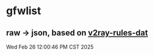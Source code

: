 # gfwlist
## raw -> json, based on [v2ray-rules-dat](https://github.com/Loyalsoldier/v2ray-rules-dat)
Wed Feb 26 12:00:46 PM CST 2025

